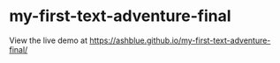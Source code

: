 # my-first-text-adventure-final

View the live demo at https://ashblue.github.io/my-first-text-adventure-final/
